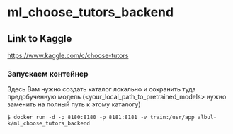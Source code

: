 # ml_choose_tutors_backend

## Link to Kaggle

https://www.kaggle.com/c/choose-tutors

### Запускаем контейнер

Здесь Вам нужно создать каталог локально и сохранить туда предобученную модель (<your_local_path_to_pretrained_models> нужно заменить на полный путь к этому каталогу)
```
$ docker run -d -p 8180:8180 -p 8181:8181 -v train:/usr/app albul-k/ml_choose_tutors_backend
```